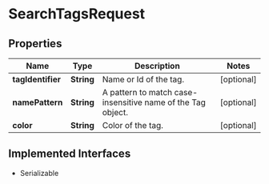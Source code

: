 

# SearchTagsRequest


## Properties

| Name | Type | Description | Notes |
|------------ | ------------- | ------------- | -------------|
|**tagIdentifier** | **String** | Name or Id of the tag. |  [optional] |
|**namePattern** | **String** | A pattern to match case-insensitive name of the Tag object. |  [optional] |
|**color** | **String** | Color of the tag. |  [optional] |


## Implemented Interfaces

* Serializable


